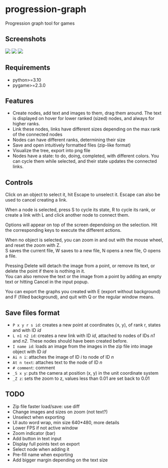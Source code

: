 # progression-graph
Progression graph tool for games

## Screenshots
![](https://github.com/d-002/progression-graph/assets/69427207/ba704b64-ad56-4a3e-90d5-f2dc26d2c171)
![](https://github.com/d-002/progression-graph/assets/69427207/2c4a48c5-ea13-4f6f-9a83-974eb9726fbf)
![](https://github.com/d-002/progression-graph/assets/69427207/19dc0699-c994-44f0-90d1-7bf9309813e6)

## Requirements
- python>=3.10
- pygame>=2.3.0

## Features
- Create nodes, add text and images to them, drag them around. The text is displayed on hover for lower ranked (sized) nodes, and always for higher ranks.
- Link these nodes, links have different sizes depending on the max rank of the connected nodes
- Nodes can have different ranks, determining their size
- Save and open intuitively formatted files (zip-like format)
- Visualize the tree, export into png file
- Nodes have a state: to do, doing, completed, with different colors. You can cycle them while selected, and their state updates the connected links.

## Controls
Click on an object to select it, hit Escape to unselect it. Escape can also be used to cancel creating a link.

When a node is selected, press S to cycle its state, R to cycle its rank, or create a link with L and click another node to connect them.

Options will appear on top of the screen dependoing on the selection. Hit the corresponding keys to execute the different actions.

When no object is selected, you can zoom in and out with the mouse wheel, and reset the zoom with Z.  
S saves the current file, W saves to a new file, N opens a new file, O opens a file.

Pressing Delete will detach the image from a point, or remove its text, or delete the point if there is nothing in it.  
You can also remove the text or the image from a point by adding an empty text or hitting Cancel in the input popup.

You can export the graphs you created with E (export without background) and F (filled background), and quit with Q or the regular window means.

## Save files format
- `P x y r s id`: creates a new point at coordinates (x, y), of rank r, states and with ID *id*
- `L n1 n2 id`: creates a new link with ID *id*, attached to nodes of IDs *n1* and *n2*. These nodes should have been created before.
- `I name id`: loads an image from the images in the zip file into image object with ID *id*
- `Ai n i`: attaches the image of ID *i* to node of ID *n*
- `At n text`: attaches text to the node of ID *n*
- `# comment`: comment
- `_S x y`: puts the camera at position (x, y) in the unit coordinate system
- `_Z z`: sets the zoom to z, values less than 0.01 are set back to 0.01

## TODO
- Zip file faster load/save: use diff
- Change images and sizes on zoom (not text?)
- Unselect when exporting
- UI auto word wrap, min size 640\*480, more details
- Lower FPS if not active window
- Zoom indicator (bar)
- Add button in text input
- Display full points text on export
- Select node when adding it
- Pre-fill name when exporting
- Add bigger margin depending on the text size